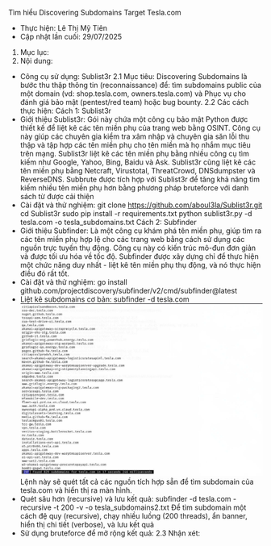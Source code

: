 Tìm hiểu Discovering Subdomains Target Tesla.com
- Thực hiện: Lê Thị Mỹ Tiên
- Cập nhật lần cuối: 29/07/2025
1. Mục lục:
2. Nội dung:
- Công cụ sử dụng: Sublist3r
2.1 Mục tiêu:
Discovering Subdomains là bước thu thập thông tin (reconnaissance) để: tìm subdomains public của một domain (vd: shop.tesla.com, owners.tesla.com) và Phục vụ cho đánh giá bảo mật (pentest/red team) hoặc bug bounty.
2.2 Các cách thực hiện: 
Cách 1: Sublist3r
- Giới thiệu Sublist3r: 
Gói này chứa một công cụ bảo mật Python được thiết kế để liệt kê các tên miền phụ của trang web bằng OSINT. Công cụ này giúp các chuyên gia kiểm tra xâm nhập và chuyên gia săn lỗi thu thập và tập hợp các tên miền phụ cho tên miền mà họ nhắm mục tiêu trên mạng. Sublist3r liệt kê các tên miền phụ bằng nhiều công cụ tìm kiếm như Google, Yahoo, Bing, Baidu và Ask. Sublist3r cũng liệt kê các tên miền phụ bằng Netcraft, Virustotal, ThreatCrowd, DNSdumpster và ReverseDNS.
Subbrute được tích hợp với Sublist3r để tăng khả năng tìm kiếm nhiều tên miền phụ hơn bằng phương pháp bruteforce với danh sách từ được cải thiện
- Cài đặt và thử nghiệm:
                git clone https://github.com/aboul3la/Sublist3r.git
                cd Sublist3r
                sudo pip install -r requirements.txt
                python sublist3r.py -d tesla.com -o tesla_subdomains.txt
Cách 2: Subfinder
- Giới thiệu Subfinder:
Là một công cụ khám phá tên miền phụ, giúp tìm ra các tên miền phụ hợp lệ cho các trang web bằng cách sử dụng các nguồn trực tuyến thụ động. Công cụ này có kiến trúc mô-đun đơn giản và được tối ưu hóa về tốc độ. Subfinder được xây dựng chỉ để thực hiện một chức năng duy nhất - liệt kê tên miền phụ thụ động, và nó thực hiện điều đó rất tốt.
- Cài đặt và thử nghiệm:
                go install github.com/projectdiscovery/subfinder/v2/cmd/subfinder@latest
- Liệt kê subdomains cơ bản: subfinder -d tesla.com
![image alt](https://github.com/My-Tien1611/InformationGathering_LeThiMyTien/blob/651804876166bd447a48805349b86c26aa418b14/Subdomains_Tesla.jpg)
Lệnh này sẽ quét tất cả các nguồn tích hợp sẵn để tìm subdomain của tesla.com và hiển thị ra màn hình.
- Quét sâu hơn (recursive) và lưu kết quả: 
                subfinder -d tesla.com -recursive -t 200 -v -o tesla_subdomains2.txt
Để tìm subdomain một cách đệ quy (recursive), chạy nhiều luồng (200 threads), ẩn banner, hiển thị chi tiết (verbose), và lưu kết quả
- Sử dụng bruteforce để mở rộng kết quả: 
2.3 Nhận xét: 


